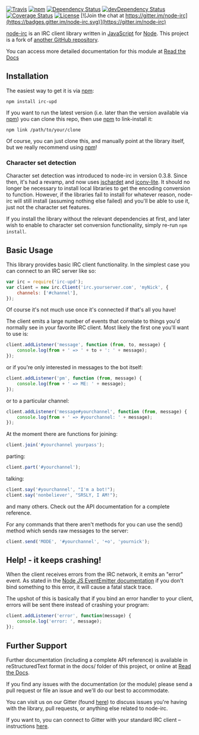 [![Travis](https://travis-ci.org/Throne3d/node-irc.svg?branch=master)](https://travis-ci.org/Throne3d/node-irc)
[![npm](https://badge.fury.io/js/irc-upd.svg)](https://www.npmjs.com/package/irc-upd)
[![Dependency Status](https://david-dm.org/Throne3d/node-irc.svg)](https://david-dm.org/Throne3d/node-irc)
[![devDependency Status](https://david-dm.org/Throne3d/node-irc/dev-status.svg)](https://david-dm.org/Throne3d/node-irc?type=dev)
[![Coverage Status](https://coveralls.io/repos/github/Throne3d/node-irc/badge.svg?branch=master)](https://coveralls.io/github/Throne3d/node-irc?branch=master)
[![License](https://img.shields.io/badge/license-GPLv3-blue.svg?style=flat)](http://opensource.org/licenses/GPL-3.0)
[![Join the chat at https://gitter.im/node-irc](https://badges.gitter.im/node-irc.svg)](https://gitter.im/node-irc)


[node-irc](https://node-irc-upd.readthedocs.io/) is an IRC client library written in [JavaScript](http://en.wikipedia.org/wiki/JavaScript) for [Node](http://nodejs.org/).
This project is a fork of [another GitHub repository](https://github.com/martynsmith/node-irc).

You can access more detailed documentation for this module at [Read the Docs](https://node-irc-upd.readthedocs.io/en/latest/)


## Installation

The easiest way to get it is via [npm](http://github.com/isaacs/npm):

```
npm install irc-upd
```

If you want to run the latest version (i.e. later than the version available via [npm](http://github.com/isaacs/npm)) you can clone this repo, then use [npm](http://github.com/isaacs/npm) to link-install it:

```
npm link /path/to/your/clone
```

Of course, you can just clone this, and manually point at the library itself, but we really recommend using [npm](http://github.com/isaacs/npm)!

### Character set detection

Character set detection was introduced to node-irc in version 0.3.8.
Since then, it's had a revamp, and now uses [jschardet](https://github.com/aadsm/jschardet) and [iconv-lite](https://github.com/ashtuchkin/iconv-lite).
It should no longer be necessary to install local libraries to get the encoding conversion to function.
However, if the libraries fail to install for whatever reason, node-irc will still install (assuming nothing else failed) and you'll be able to use it, just not the character set features.

If you install the library without the relevant dependencies at first, and later wish to enable to character set conversion functionality, simply re-run `npm install`.

## Basic Usage

This library provides basic IRC client functionality.
In the simplest case you can connect to an IRC server like so:

```js
var irc = require('irc-upd');
var client = new irc.Client('irc.yourserver.com', 'myNick', {
    channels: ['#channel'],
});
```

Of course it's not much use once it's connected if that's all you have!

The client emits a large number of events that correlate to things you'd normally see in your favorite IRC client.
Most likely the first one you'll want to use is:

```js
client.addListener('message', function (from, to, message) {
    console.log(from + ' => ' + to + ': ' + message);
});
```

or if you're only interested in messages to the bot itself:

```js
client.addListener('pm', function (from, message) {
    console.log(from + ' => ME: ' + message);
});
```

or to a particular channel:

```js
client.addListener('message#yourchannel', function (from, message) {
    console.log(from + ' => #yourchannel: ' + message);
});
```

At the moment there are functions for joining:

```js
client.join('#yourchannel yourpass');
```

parting:

```js
client.part('#yourchannel');
```

talking:

```js
client.say('#yourchannel', "I'm a bot!");
client.say('nonbeliever', "SRSLY, I AM!");
```

and many others. Check out the API documentation for a complete reference.

For any commands that there aren't methods for you can use the send() method which sends raw messages to the server:

```js
client.send('MODE', '#yourchannel', '+o', 'yournick');
```

## Help! - it keeps crashing!

When the client receives errors from the IRC network, it emits an "error" event.
As stated in the [Node JS EventEmitter documentation](http://nodejs.org/api/events.html#events_class_events_eventemitter) if you don't bind something to this error, it will cause a fatal stack trace.

The upshot of this is basically that if you bind an error handler to your client, errors will be sent there instead of crashing your program:

```js
client.addListener('error', function(message) {
    console.log('error: ', message);
});
```


## Further Support

Further documentation (including a complete API reference) is available in reStructuredText format in the docs/ folder of this project, or online at [Read the Docs](https://node-irc-upd.readthedocs.io/en/latest/).

If you find any issues with the documentation (or the module) please send a pull request or file an issue and we'll do our best to accommodate.

You can visit us on our Gitter (found [here](https://gitter.im/node-irc)) to discuss issues you're having with the library, pull requests, or anything else related to node-irc.

If you want to, you can connect to Gitter with your standard IRC client – instructions [here](https://irc.gitter.im/).
